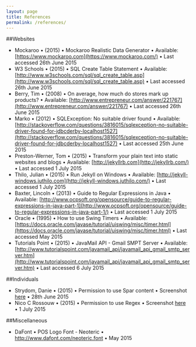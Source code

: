 ```yaml
---
layout: page
title: References
permalink: /references/
---
```

##Websites
- Mockaroo &#x2022; (2015) &#x2022; Mockaroo Realistic Data Generator &#x2022; Available: [https://www.mockaroo.com](https://www.mockaroo.com/) &#x2022; Last accessed 26th June 2015
- W3 Schools &#x2022; (2015) &#x2022; SQL Create Table Statement &#x2022; Available: [http://www.w3schools.com/sql/sql_create_table.asp](http://www.w3schools.com/sql/sql_create_table.asp) &#x2022; Last accessed 26th June 2015
- Berry, Tim &#x2022; (2008) &#x2022; On average, how much do stores mark up products? &#x2022; Available: [http://www.entrepreneur.com/answer/221767](http://www.entrepreneur.com/answer/221767) &#x2022; Last accessed 26th June 2015
- Marko &#x2022; (2012) &#x2022; SQLException: No suitable driver found &#x2022; Available: [http://stackoverflow.com/questions/3816015/sqlexception-no-suitable-driver-found-for-jdbcderby-localhost1527](http://stackoverflow.com/questions/3816015/sqlexception-no-suitable-driver-found-for-jdbcderby-localhost1527) &#x2022; Last accessed 25th June 2015
- Preston-Werner, Tom &#x2022; (2015) &#x2022; Transform your plain text into static websites and blogs &#x2022; Available: [http://jekyllrb.com](http://jekyllrb.com/) &#x2022; Last accessed 1 July 2015
- Thilo, Julian &#x2022; (2015) &#x2022; Run Jekyll on Windows &#x2022; Available: [http://jekyll-windows.juthilo.com](http://jekyll-windows.juthilo.com/) &#x2022; Last accessed 1 July 2015
- Baxter, Lincoln &#x2022; (2013) &#x2022; Guide to Regular Expressions in Java &#x2022; Available: [http://www.ocpsoft.org/opensource/guide-to-regular-expressions-in-java-part-1](http://www.ocpsoft.org/opensource/guide-to-regular-expressions-in-java-part-1/) &#x2022; Last accessed 1 July 2015
- Oracle &#x2022; (1995) &#x2022; How to use Swing Timers &#x2022; Available: [https://docs.oracle.com/javase/tutorial/uiswing/misc/timer.html](https://docs.oracle.com/javase/tutorial/uiswing/misc/timer.html) &#x2022; Last accessed May 2015
- Tutorials Point &#x2022; (2015) &#x2022; JavaMail API - Gmail SMPT Server &#x2022; Available: [http://www.tutorialspoint.com/javamail_api/javamail_api_gmail_smtp_server.htm](http://www.tutorialspoint.com/javamail_api/javamail_api_gmail_smtp_server.htm) &#x2022; Last accessed 6 July 2015

##Individuals
- Strydom, Danie &#x2022; (2015) &#x2022; Permission to use Spar content &#x2022; Screenshot [here](http://i.imgur.com/poPU8jX.png) &#x2022; 28th June 2015
- Nico C Rossouw &#x2022; (2015) &#x2022; Permission to use Regex &#x2022; Screenshot [here](http://i.imgur.com/E00Xpye.png) &#x2022; 1 July 2015

##Miscellaneous
- DaFont &#x2022; POS Logo Font - Neoteric &#x2022; http://www.dafont.com/neoteric.font &#x2022; May 2015